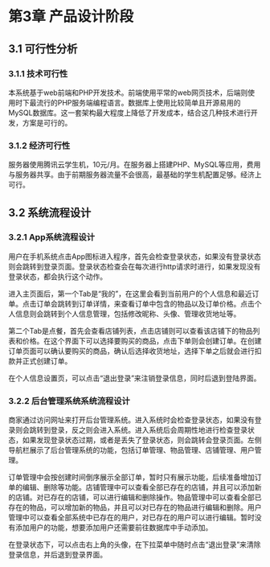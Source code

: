 # 第3章 产品设计阶段

## 3.1 可行性分析

### 3.1.1 技术可行性

本系统基于web前端和PHP开发技术。前端使用平常的web网页技术，后端则使用时下最流行的PHP服务端编程语言。数据库上使用比较简单且开源易用的MySQL数据库。这一套架构最大程度上降低了开发成本，结合这几种技术进行开发，方案是可行的。  

### 3.1.2 经济可行性

服务器使用腾讯云学生机，10元/月。在服务器上搭建PHP、MySQL等应用，费用与服务器共享。由于前期服务器流量不会很高，最基础的学生机配置足够。经济上可行。

## 3.2 系统流程设计

### 3.2.1 App系统流程设计

用户在手机系统点击App图标进入程序，首先会检查登录状态，如果没有登录状态则会跳转到登录页面。登录状态检查会在每次进行http请求时进行，如果发现没有登录状态，都会执行这个动作。

进入主页面后，第一个Tab是“我的”，在这里会看到当前用户的个人信息和最近订单。点击订单会跳转到订单详情，来查看订单中包含的物品以及订单价格。点击个人信息则会跳转到个人信息管理，包括修改昵称、头像、管理收货地址等。

第二个Tab是点餐，首先会查看店铺列表，点击店铺则可以查看该店铺下的物品列表和价格。在这个界面下可以选择要购买的商品，点击下单则会创建订单。在创建订单页面可以确认要购买的商品，确认后选择收货地址，选择下单之后就会进行扣款并正式创建订单。

在个人信息设置页，可以点击“退出登录”来注销登录信息，同时后退到登陆界面。

### 3.2.2 后台管理系统系统流程设计

商家通过访问网址来打开后台管理系统。进入系统时会检查登录状态，如果没有登录则会跳转到登录，反之则会进入系统。进入系统后会周期性地进行检查登录状态，如果发现登录状态过期，或者是丢失了登录状态，则会跳转会登录页面。左侧导航栏展示了后台管理系统的功能，包括订单管理、物品管理、店铺管理、用户管理。

订单管理中会按创建时间倒序展示全部订单，暂时只有展示功能，后续准备增加订单的编辑、删除等功能。店铺管理中可以查看全部已存在的店铺，并且可以添加新的店铺。对已存在的店铺，可以进行编辑和删除操作。物品管理中可以查看全部已存在的物品，可以增加新的物品，并且可以对已存在的物品进行编辑和删除。用户管理中可以查看全部系统中已存在的用户，对已存在的用户可以进行编辑。暂时没有添加用户的功能，想要添加用户还需要前往数据库中手动添加。

在登录状态下，可以点击右上角的头像，在下拉菜单中随时点击“退出登录”来清除登录信息，并后退到登录界面。

